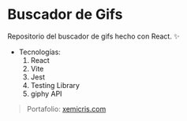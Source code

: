 # Buscador de Gifs
Repositorio del buscador de gifs hecho con React. :sparkles:
* Tecnologías:
  1. React
  2. Vite
  3. Jest
  4. Testing Library
  5. giphy API

> Portafolio: [xemicris.com](https://xemicris.com)

